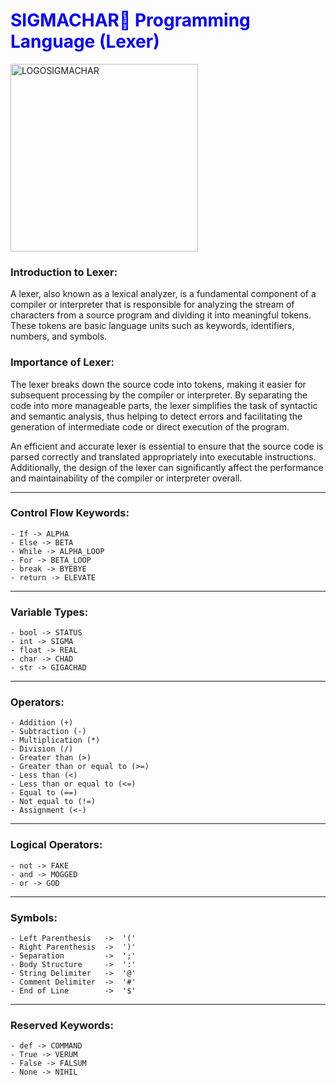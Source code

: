 <h1 style="color:blue;">SIGMACHAR🗿 Programming Language (Lexer)</h1>

<img src="https://i.imgur.com/lu9BgSl.jpg" alt="LOGOSIGMACHAR" width="300">

###  Introduction to Lexer:

A lexer, also known as a lexical analyzer, is a fundamental component of a compiler or interpreter that is responsible for analyzing the stream of characters from a source program and dividing it into meaningful tokens. These tokens are basic language units such as keywords, identifiers, numbers, and symbols.

###  Importance of Lexer:

The lexer breaks down the source code into tokens, making it easier for subsequent processing by the compiler or interpreter. By separating the code into more manageable parts, the lexer simplifies the task of syntactic and semantic analysis, thus helping to detect errors and facilitating the generation of intermediate code or direct execution of the program.

An efficient and accurate lexer is essential to ensure that the source code is parsed correctly and translated appropriately into executable instructions. Additionally, the design of the lexer can significantly affect the performance and maintainability of the compiler or interpreter overall.

---

###  Control Flow Keywords:
    - If -> ALPHA
    - Else -> BETA
    - While -> ALPHA_LOOP
    - For -> BETA_LOOP
    - break -> BYEBYE
    - return -> ELEVATE

---

###  Variable Types:
    - bool -> STATUS
    - int -> SIGMA 
    - float -> REAL
    - char -> CHAD
    - str -> GIGACHAD

---

###  Operators:
    - Addition (+)
    - Subtraction (-)
    - Multiplication (*)
    - Division (/)
    - Greater than (>)
    - Greater than or equal to (>=)
    - Less than (<)
    - Less than or equal to (<=)
    - Equal to (==)
    - Not equal to (!=)
    - Assignment (<-)

---

###  Logical Operators:
    - not -> FAKE 
    - and -> MOGGED  
    - or -> GOD 

---

###  Symbols:
    - Left Parenthesis   ->  '('
    - Right Parenthesis  ->  ')'
    - Separation         ->  ';'
    - Body Structure     ->  ':'
    - String Delimiter   ->  '@'
    - Comment Delimiter  ->  '#' 
    - End of Line        ->  '$'

---

###  Reserved Keywords:
    - def -> COMMAND
    - True -> VERUM
    - False -> FALSUM
    - None -> NIHIL
